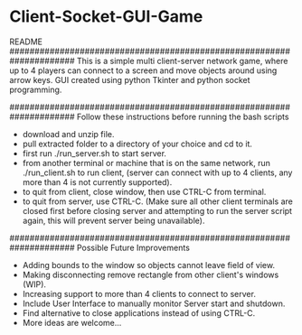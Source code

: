 # Client-Socket-GUI-Game
README
#####################################################################
This is a simple multi client-server network game, where up to 4 
players can connect to a screen and move objects around using arrow 
keys. GUI created using python Tkinter and python socket programming.

#####################################################################
Follow these instructions before running the bash scripts
- download and unzip file.
- pull extracted folder to a directory of your choice and cd to it.
- first run ./run_server.sh to start server.
- from another terminal or machine that is on  the same network, 
    run ./run_client.sh to run client, (server can connect with up 
    to 4 clients, any more than 4 is not currently supported).
- to quit from client, close window, then use CTRL-C from terminal.
- to quit from server, use CTRL-C. (Make sure all other client terminals
    are closed first before closing server and attempting to run the 
    server script again, this will prevent server being unavailable).

#####################################################################
Possible Future Improvements
- Adding bounds to the window so objects cannot leave field of view.
- Making disconnecting remove rectangle from other client's windows (WIP).
- Increasing support to more than 4 clients to connect to server.
- Include User Interface to manually monitor Server start and shutdown.
- Find alternative to close applications instead of using CTRL-C.
- More ideas are welcome...
